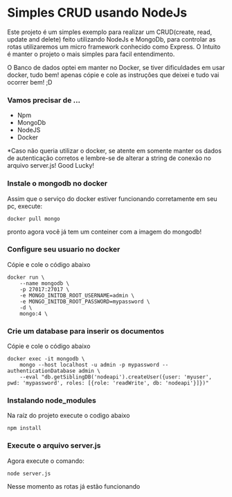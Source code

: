 # Simples CRUD usando NodeJs

Este projeto é um simples exemplo para realizar um CRUD(create, read, update and delete)
feito utilizando NodeJs e MongoDb, para controlar as rotas utilizaremos um micro framework
conhecido como Express. O Intuito é manter o projeto o mais simples para facil entendimento.

O Banco de dados optei em manter no Docker, se tiver dificuldades em usar docker, tudo bem!
apenas cópie e cole as instruções que deixei e tudo vai ocorrer bem! ;D

### Vamos precisar de ...

- Npm
- MongoDb
- NodeJS
- Docker

*Caso não queria utilizar o docker, se atente em somente manter os dados de autenticação corretos
 e lembre-se de alterar a string de conexão no arquivo server.js! Good Lucky!

### Instale o mongodb no docker
Assim que o serviço do docker estiver funcionando corretamente em seu pc, execute:
```
docker pull mongo
```
pronto agora você já tem um conteiner com a imagem do mongodb!

### Configure seu usuario no docker
Cópie e cole o código abaixo
```
docker run \
    --name mongodb \
    -p 27017:27017 \
    -e MONGO_INITDB_ROOT_USERNAME=admin \
    -e MONGO_INITDB_ROOT_PASSWORD=mypassword \
    -d \
    mongo:4 \
```

### Crie um database para inserir os documentos
Cópie e cole o código abaixo
```
docker exec -it mongodb \
    mongo --host localhost -u admin -p mypassword --authenticationDatabase admin \
    --eval "db.getSiblingDB('nodeapi').createUser({user: 'myuser', pwd: 'mypassword', roles: [{role: 'readWrite', db: 'nodeapi'}]})"
```

### Instalando node_modules
Na raíz do projeto execute o codigo abaixo
```
npm install
```

### Execute o arquivo server.js

Agora execute o comando:
```
node server.js
```

Nesse momento as rotas já estão funcionando
